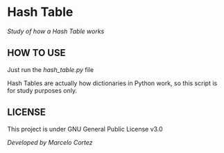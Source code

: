 # Hash Table
*Study of how a Hash Table works*

## HOW TO USE
Just run the *hash_table.py* file

Hash Tables are actually how dictionaries in Python work, so this script is for study purposes only.

## LICENSE
This project is under GNU General Public License v3.0

*Developed by Marcelo Cortez*
